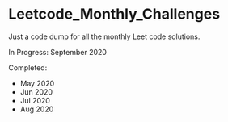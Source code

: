 # Leetcode_Monthly_Challenges
Just a code dump for all the monthly Leet code solutions.

In Progress:
September 2020

Completed:
* May 2020
* Jun 2020
* Jul 2020
* Aug 2020
